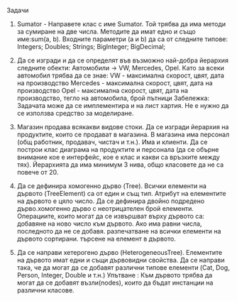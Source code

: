 
Задачи

1. Sumator - Направете клас с име Sumator. Той трябва да има методи за сумиране на две числа. Методите да имат едно и също име:sum(a, b). Входните параметри (а и b) да са от следните типове:
Integers;
Doubles;
Strings;
BigInteger;
BigDecimal;

2. Да се изгради и да се определят във възможно най-добра йерархия следните обекти:
Автомобили -> VW, Mercedes, Opel. Като за всеки автомобил трябва да се знае:
VW - максимална скорост, цвят, дата на производство
Mercedes - максимална скорост, цвят, дата на производство
Opel - максимална скорост, цвят, дата на производство, тегло на автомобила, брой пътници
Забележка: Задачата може да се имплементира и на лист хартия. Не е нужно да се използва средство за моделиране.

3. Магазин продава всякакви видове стоки. Да се изгради йерархия на продуктите, които се продават в магазина.
В магазина има персонал (общ работник, продавач, чистач и т.н.). Има и клиенти. Да се построи клас диаграма на продуктите и персонала (да се обърне внимание кое е интерфейс, кое е клас и какви са връзките между тях). Йерархията да има минимум 3 нива, общо класовете да не са повече от 20.

4. Да се дефинира хомогенно дърво (Tree).
Всички елементи на дървото (TreeElement) са от един и същ тип. Атрибут на елементите на дървото е цяло число. Да се дефинира двойно подредено дърво.хомогенно дърво с неотрицателен брой елементи. Операциите, които могат да се извършват върху дървото са:
добавяне на ново число към дървото. Ако има равни числа, последното да не се добавя.
разпечатване на всички елементи на дървото сортирани.
търсене на елемент в дървото.

5. Да се направи хетерогено дърво (HeterogeneousTree).
Елементите на дървото имат едни и същи дървовидни свойства. Да се направи така, че да могат да се добавят различни типове елементи (Cat, Dog, Person, Integer, Double и т.н.)
Упътване : Към дървото трябва да могат да се добавят възли(nodes), които да бъдат инстанции на различни класове.